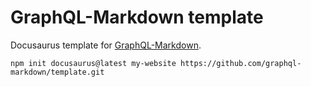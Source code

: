 # GraphQL-Markdown template

Docusaurus template for [GraphQL-Markdown](https://graphql-markdown.github.io).

```shell
npm init docusaurus@latest my-website https://github.com/graphql-markdown/template.git
```

